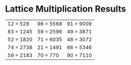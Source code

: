 # Lattice Multiplication Results

|   |   |   |
|---|---|---|
| 12 = 528 | 96 = 5568 | 91 = 9009 |
| 83 = 1245 | 59 = 2596 | 49 = 3871 |
| 52 = 1820 | 71 = 6035 | 48 = 3072 |
| 74 = 2738 | 21 = 1491 | 66 = 5346 |
| 59 = 2183 | 70 = 770 | 90 = 7110 |
